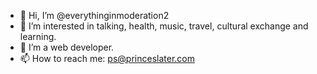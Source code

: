 - 👋 Hi, I’m @everythinginmoderation2
- 👀 I’m interested in talking, health, music, travel, cultural exchange and learning.
- 🌱 I’m a web developer.
- 📫 How to reach me: ps@princeslater.com
